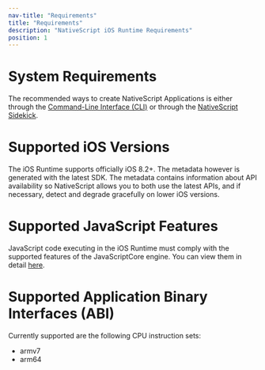 ```yaml
---
nav-title: "Requirements"
title: "Requirements"
description: "NativeScript iOS Runtime Requirements"
position: 1
---
```


# System Requirements
The recommended ways to create NativeScript Applications is either through the [Command-Line Interface (CLI)](https://github.com/NativeScript/nativescript-cli) or through the [NativeScript Sidekick](https://www.nativescript.org/nativescript-sidekick).

# Supported iOS Versions
The iOS Runtime supports officially iOS 8.2+. The metadata however is generated with the latest SDK. The metadata contains information about API availability so NativeScript allows you to both use the latest APIs, and if necessary, detect and degrade gracefully on lower iOS versions.

# Supported JavaScript Features
JavaScript code executing in the iOS Runtime must comply with the supported features of the JavaScriptCore engine. You can view them in detail [here](https://github.com/NativeScript/webkit/blob/v1.5.1/Source/JavaScriptCore/features.json).

# Supported Application Binary Interfaces (ABI)
Currently supported are the following CPU instruction sets:
 - armv7
 - arm64
